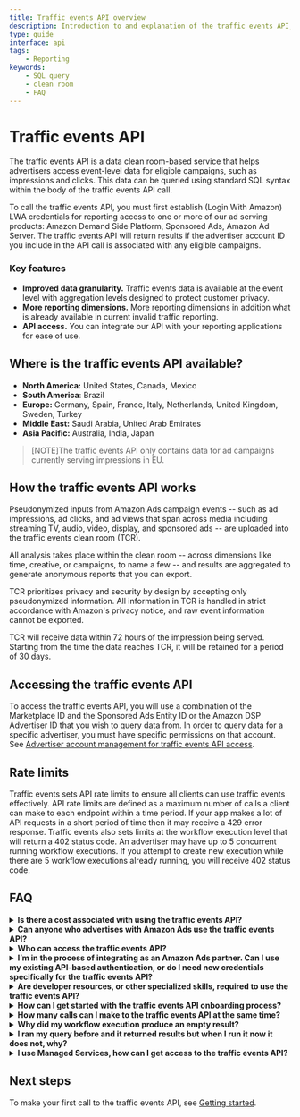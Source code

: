 ```yaml
---
title: Traffic events API overview
description: Introduction to and explanation of the traffic events API, including frequently asked questions.
type: guide
interface: api
tags:
    - Reporting
keywords:
    - SQL query
    - clean room
    - FAQ
---
```


# Traffic events API

The traffic events API is a data clean room-based service that helps advertisers access event-level data for eligible campaigns, such as impressions and clicks. This data can be queried using standard SQL syntax within the body of the traffic events API call. 

To call the traffic events API, you must first establish (Login With Amazon) LWA credentials for reporting access to one or more of our ad serving products: Amazon Demand Side Platform, Sponsored Ads, Amazon Ad Server. The traffic events API will return results if the advertiser account ID you include in the API call is associated with any eligible campaigns.

### Key features

- **Improved data granularity.** Traffic events data is available at the event level with aggregation levels designed to protect customer privacy.
- **More reporting dimensions.** More reporting dimensions in addition what is already available in current invalid traffic reporting.
- **API access.** You can integrate our API with your reporting applications for ease of use.

## Where is the traffic events API available?

- **North America:** United States, Canada, Mexico
- **South America**: Brazil
- **Europe:** Germany, Spain, France, Italy, Netherlands, United Kingdom, Sweden, Turkey
- **Middle East:** Saudi Arabia, United Arab Emirates
- **Asia Pacific:** Australia, India, Japan

>[NOTE]The traffic events API only contains data for ad campaigns currently serving impressions in EU.

## How the traffic events API works

Pseudonymized inputs from Amazon Ads campaign events -- such as ad impressions, ad clicks, and ad views that span across media including streaming TV, audio, video, display, and sponsored ads -- are uploaded into the traffic events clean room (TCR).

All analysis takes place within the clean room -- across dimensions like time, creative, or campaigns, to name a few -- and results are aggregated to generate anonymous reports that you can export.

TCR prioritizes privacy and security by design by accepting only pseudonymized information. All information in TCR is handled in strict accordance with Amazon's privacy notice, and raw event information cannot be exported.

TCR will receive data within 72 hours of the impression being served. Starting from the time the data reaches TCR, it will be retained for a period of 30 days.

## Accessing the traffic events API

To access the traffic events API, you will use a combination of the Marketplace ID and the Sponsored Ads Entity ID or the Amazon DSP Advertiser ID that you wish to query data from. In order to query data for a specific advertiser, you must have specific permissions on that account. See [Advertiser account management for traffic events API access](guides/traffic-events/account-management).

## Rate limits

Traffic events sets API rate limits to ensure all clients can use traffic events effectively. API rate limits are defined as a maximum number of calls a client can make to each endpoint within a time period. If your app makes a lot of API requests in a short period of time then it may receive a 429 error response. Traffic events also sets limits at the workflow execution level that will return a 402 status code. An advertiser may have up to 5 concurrent running workflow executions. If you attempt to create new execution while there are 5 workflow executions already running, you will receive 402 status code.

## FAQ

<details>
<summary><strong>Is there a cost associated with using the traffic events API?</strong></summary>
 The traffic events API is available at no cost to eligible advertisers via API.
</details>

<details>
<summary><strong>Can anyone who advertises with Amazon Ads use the traffic events API?</strong></summary>
 Yes, any eligible Amazon Ads advertiser can use traffic events API. 
</details>

<details>
<summary><strong>Who can access the traffic events API?</strong></summary>
 If you have reporting access to any of our ad-serving products Amazon Demand Side Platform, Sponsored Ads, Amazon Ad Server, you will be able to access the traffic events API with your Login With Amazon (LWA) credentials.
</details>

<details>
<summary><strong>I’m in the process of integrating as an Amazon Ads partner. Can I use my existing API-based authentication, or do I need new credentials specifically for the traffic events API?</strong></summary>
 You will not need new credentials for the traffic events API.
</details>

<details>
<summary><strong>Are developer resources, or other specialized skills, required to use the traffic events API?</strong></summary>
 You need to know SQL to query data from the database and be able to make an API call. Detailed instructions and illustrative examples are provided in this guide to help you.
</details>

<details>
<summary><strong>How can I get started with the traffic events API onboarding process?</strong></summary>
    You will need to follow the steps defined in the [Getting started guide](guides/traffic-events/getting-started).
</details>

<details>
<summary><strong>How many calls can I make to the traffic events API at the same time?</strong></summary>
 You can make up to 5 concurrent calls.
</details>

<details>
<summary><strong>Why did my workflow execution produce an empty result?</strong></summary>
 
If your workflow execution is in a SUCCEEDED status but the results file is empty, this could be due to a number of reasons related to the way you constructed your query.
    <ul>
            <li>The campaign you queried did not have any traffic in an eligible locale.</li>
            <li>The constraints you placed on the query did not align with any traffic data. For example if your query’s time window was set for a time when your campaign was not actively serving eligible traffic then it is expected to return no data. Another example could be that you selected a specific ad id which was actively serving traffic, but selected a creative id which was not being used during your specified time window.</li>
            <li>If your workflow execution is in a status other than SUCCEEDED you may need to wait for it to complete to fetch the results or see the ‘WorkflowExecutionStatusReason’ for more information.</li>
    </ul>
</details>

<details>
<summary><strong>I ran my query before and it returned results but when I run it now it does not, why?</strong></summary>
 Assuming you are running the exact same query:
    <ul>
        <li>The data which was queried when you previously ran the workflow execution could have been deleted from our system. Check the time range of your query to ensure the start and end date are within the last 30 days.</li>
        <li>If you have altered the query since you last ran it then see the answer for “Why did my workflow execution produce an empty result?”</li>
    </ul>
</details>

<details>
<summary><strong>I use Managed Services, how can I get access to the traffic events API?</strong></summary>
 Please contact your AE or AM to get you set up with self-service reporting access. Once you have the credentials to successfully access the reporting console, use the same credentials to make the traffic events API call. If you would like to get standard traffic events API data set for your EU campaigns, you can request your AE or AM to pull this data for you.
</details>

## Next steps

To make your first call to the traffic events API, see [Getting started](guides/traffic-events/getting-started).
